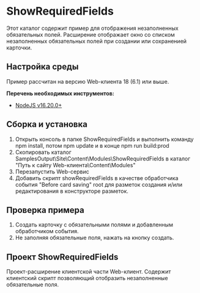 ﻿# ShowRequiredFields

Этот каталог содержит пример для отображения незаполненных обязательных полей. Расширение отображает окно со списком незаполненных обязательных полей при создании или сохраненией карточки.

## Настройка среды

Пример рассчитан на версию Web-клиента 18 (6.1) или выше.

**Перечень необходимых инструментов:** 
* [NodeJS v16.20.0+](https://nodejs.org/en/)

## Сборка и установка

1. Открыть консоль в папке ShowRequiredFields и выполнить команду npm install, потом  npm update и в конце npm run build:prod
2. Скопировать каталог SamplesOutput\Site\Content\Modules\ShowRequiredFields в каталог "Путь к сайту Web-клиента\Content\Modules"
3. Перезапустить Web-сервис
4. Добавить скрипт showRequiredFields в качестве обработчика события "Before card saving" root для разметок создания и/или редактирования в конструкторе разметок.

## Проверка примера

1. Создать карточку с обязательными полями и добавленным обработчиком события.
2. Не заполняя обязательные поля, нажать на кнопку создать.


## Проект ShowRequiredFields

Проект-расширение клиентской части Web-клиент. Содержит клиентский скрипт позволяющий отобразить незаполненные обязательные поля.